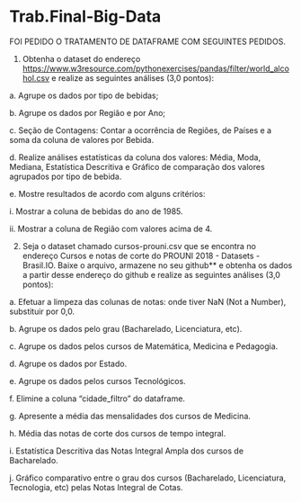 # Trab.Final-Big-Data
FOI PEDIDO O TRATAMENTO DE DATAFRAME COM SEGUINTES PEDIDOS.

1. Obtenha o dataset do endereço https://www.w3resource.com/pythonexercises/pandas/filter/world_alcohol.csv e realize as seguintes análises (3,0 pontos):

a. Agrupe os dados por tipo de bebidas;

b. Agrupe os dados por Região e por Ano;

c. Seção de Contagens: Contar a ocorrência de Regiões, de Países e a soma da coluna de valores
por Bebida.

d. Realize análises estatísticas da coluna dos valores: Média, Moda, Mediana, Estatística
Descritiva e Gráfico de comparação dos valores agrupados por tipo de bebida.

e. Mostre resultados de acordo com alguns critérios:

i. Mostrar a coluna de bebidas do ano de 1985.

ii. Mostrar a coluna de Região com valores acima de 4.


2. Seja o dataset chamado cursos-prouni.csv que se encontra no endereço Cursos e notas de corte do
PROUNI 2018 - Datasets - Brasil.IO. Baixe o arquivo, armazene no seu github** e obtenha os dados
a partir desse endereço do github e realize as seguintes análises (3,0 pontos):

a. Efetuar a limpeza das colunas de notas: onde tiver NaN (Not a Number), substituir por 0,0.

b. Agrupe os dados pelo grau (Bacharelado, Licenciatura, etc).

c. Agrupe os dados pelos cursos de Matemática, Medicina e Pedagogia.

d. Agrupe os dados por Estado.

e. Agrupe os dados pelos cursos Tecnológicos.

f. Elimine a coluna “cidade_filtro” do dataframe.

g. Apresente a média das mensalidades dos cursos de Medicina.

h. Média das notas de corte dos cursos de tempo integral.

i. Estatística Descritiva das Notas Integral Ampla dos cursos de Bacharelado.

j. Gráfico comparativo entre o grau dos cursos (Bacharelado, Licenciatura, Tecnologia, etc)
pelas Notas Integral de Cotas.
